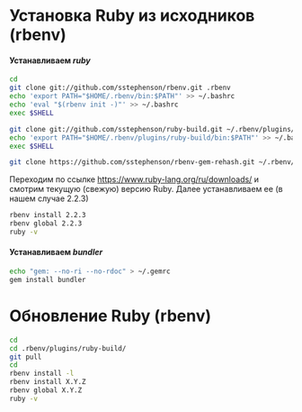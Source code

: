 # Установка Ruby из исходников (rbenv)

#### Устанавливаем *ruby*

```bash
cd
git clone git://github.com/sstephenson/rbenv.git .rbenv
echo 'export PATH="$HOME/.rbenv/bin:$PATH"' >> ~/.bashrc
echo 'eval "$(rbenv init -)"' >> ~/.bashrc
exec $SHELL
```

```bash
git clone git://github.com/sstephenson/ruby-build.git ~/.rbenv/plugins/ruby-build
echo 'export PATH="$HOME/.rbenv/plugins/ruby-build/bin:$PATH"' >> ~/.bashrc
exec $SHELL
```

```bash
git clone https://github.com/sstephenson/rbenv-gem-rehash.git ~/.rbenv/plugins/rbenv-gem-rehash
```

Переходим по ссылке https://www.ruby-lang.org/ru/downloads/ и смотрим текущую (свежую) версию Ruby. Далее устанавливаем ее (в нашем случае 2.2.3)

```bash
rbenv install 2.2.3
rbenv global 2.2.3
ruby -v
```

#### Устанавливаем *bundler*

```bash
echo "gem: --no-ri --no-rdoc" > ~/.gemrc
gem install bundler
```
# Обновление Ruby (rbenv)

```bash
cd
cd .rbenv/plugins/ruby-build/
git pull
cd
rbenv install -l
rbenv install X.Y.Z
rbenv global X.Y.Z
ruby -v
```

